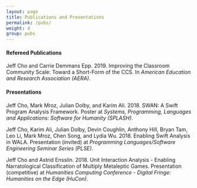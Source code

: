 ```yaml
---
layout: page
title: Publications and Presentations
permalink: /pubs/
weight: 4
group: pubs
---
```


#### Refereed Publications ####

  Jeff Cho and Carrie Demmans Epp. 2019. Improving the Classroom Community Scale: Toward a Short-Form of the CCS. In *American Education and Research Association (AERA)*.

#### Presentations ####

  Jeff Cho, Mark Mroz, Julian Dolby, and Karim Ali. 2018. SWAN: A Swift Program Analysis Framework. Poster at *Systems, Programming, Languages and Applications: Software for Humanity (SPLASH)*.

  Jeff Cho, Karim Ali, Julian Dolby, Devin Coughlin, Anthony Hill, Bryan Tam, Leo Li, Mark Mroz, Chen Song, and Lydia Wu. 2018. Enabling Swift Analysis in WALA. Presentation (invited) at *Programming Languages/Software Engineering Seminar Series (PLSE)*.

  Jeff Cho and Astrid Ensslin. 2018. Unit Interaction Analysis - Enabling Narratological Classification of Multiply Metaleptic Games. Presentation (competitive) at *Humanities Computing Conference - Digital Fringe: Humanities on the Edge (HuCon)*.